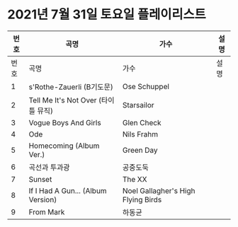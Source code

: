 # 2021년 7월 31일 토요일 플레이리스트

| 번호 | 곡명 | 가수 | 설명 |
|------|------|------|------|
| 번호 | 곡명 | 가수 | 설명 |
| 1 | s'Rothe-Zauerli (B기도문) | Ose Schuppel |  |
| 2 | Tell Me It's Not Over (타이틀 뮤직) | Starsailor |  |
| 3 | Vogue Boys And Girls | Glen Check |  |
| 4 | Ode | Nils Frahm |  |
| 5 | Homecoming (Album Ver.) | Green Day |  |
| 6 | 곡선과 투과광 | 공중도둑 |  |
| 7 | Sunset | The XX |  |
| 8 | If I Had A Gun... (Album Version) | Noel Gallagher's High Flying Birds |  |
| 9 | From Mark | 하동균 |  |
